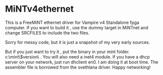 # MiNTv4ethernet

This is a FreeMiNT ethernet driver for Vampire v4 Standalone fpga computer. 
If you want to build it , use the dummy target in MiNTnet and change SRCFILES 
to include the two files.

Sorry for messy code, but it is just a snapshot of my very early sources.

But if you just want to try it , put the binary in your mint folder. c:\mint\\$version\ .
You will also need a inet4 module. If you have a dhcp server on your network, just run 
dhclient en0. I am doing it at boot time.
The assembler file is borrowed from the svethlana driver.
Happy networking!

